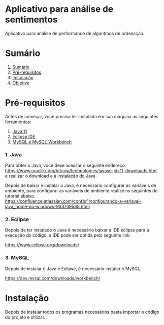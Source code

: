 # Aplicativo para análise de sentimentos
Aplicativo para análise de performance de algoritmos de ordenação.

# Sumário

<!--ts-->
   1. [Sumário](#Sumário)
   2. [Pré-requisitos](#Pré-requisitos)
   3. [Instalação](#Instalação)
   4. [Objetivo](#Objetivo)
<!--te-->

# Pré-requisitos

Antes de começar, você precisa ter instalado em sua máquina as seguintes ferramentas: <br>

<!--ts-->
   1. [Java 11](#1-Java)
   2. [Eclipse IDE](#2-Eclipse)
   3. [MySQL e MySQL Workbench](#MySQL)
<!--te-->

### 1. Java
Para obter o Java, você deve acessar o seguinte endereço: https://www.oracle.com/br/java/technologies/javase-jdk11-downloads.html e realizar o download e a instalação do Java.

Depois de baixar e instalar o Java, é necessário configurar as variáveis de ambiente, para configurar as variáveis de ambiente realize os seguintes do tutorial abaixo.<br>
https://confluence.atlassian.com/confbr1/configurando-a-variavel-java_home-no-windows-933709538.html


### 2. Eclipse
Depois de ter instalado o Java é necessário baixar a IDE eclipse para a execução do código, a IDE pode ser obtida pelo seguinte link:

https://www.eclipse.org/downloads/

### 3. MySQL
Depois de instalar o Java e Eclipse, é necessário instalar o MySQL. 

https://dev.mysql.com/downloads/workbench/


# Instalação

Depois de instalar todos os programas necessários basta importar o código do projeto e utilizar.